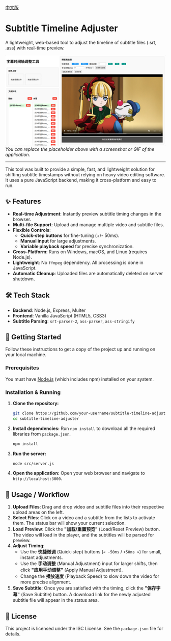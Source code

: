 [中文版](./README.md)

# Subtitle Timeline Adjuster

A lightweight, web-based tool to adjust the timeline of subtitle files (.srt, .ass) with real-time preview.

![Application Screenshot](./assets/应用截图.png)
*You can replace the placeholder above with a screenshot or GIF of the application.* 

---

This tool was built to provide a simple, fast, and lightweight solution for shifting subtitle timestamps without relying on heavy video editing software. It uses a pure JavaScript backend, making it cross-platform and easy to run.

## ✨ Features

- **Real-time Adjustment**: Instantly preview subtitle timing changes in the browser.
- **Multi-file Support**: Upload and manage multiple video and subtitle files.
- **Flexible Controls**:
  - **Quick-step buttons** for fine-tuning (+/- 50ms).
  - **Manual input** for large adjustments.
  - **Variable playback speed** for precise synchronization.
- **Cross-Platform**: Runs on Windows, macOS, and Linux (requires Node.js).
- **Lightweight**: No `ffmpeg` dependency. All processing is done in JavaScript.
- **Automatic Cleanup**: Uploaded files are automatically deleted on server shutdown.

## 🛠️ Tech Stack

- **Backend**: Node.js, Express, Multer
- **Frontend**: Vanilla JavaScript (HTML5, CSS3)
- **Subtitle Parsing**: `srt-parser-2`, `ass-parser`, `ass-stringify`

## 🚀 Getting Started

Follow these instructions to get a copy of the project up and running on your local machine.

### Prerequisites

You must have [Node.js](https://nodejs.org/) (which includes npm) installed on your system.

### Installation & Running

1.  **Clone the repository:**
    ```bash
    git clone https://github.com/your-username/subtitle-timeline-adjuster.git
    cd subtitle-timeline-adjuster
    ```

2.  **Install dependencies:**
    Run `npm install` to download all the required libraries from `package.json`.
    ```bash
    npm install
    ```

3.  **Run the server:**
    ```bash
    node src/server.js
    ```

4.  **Open the application:**
    Open your web browser and navigate to `http://localhost:3000`.

## 📝 Usage / Workflow

1.  **Upload Files**: Drag and drop video and subtitle files into their respective upload areas on the left.
2.  **Select Files**: Click on a video and a subtitle from the lists to activate them. The status bar will show your current selection.
3.  **Load Preview**: Click the **"加载/重置预览"** (Load/Reset Preview) button. The video will load in the player, and the subtitles will be parsed for preview.
4.  **Adjust Timing**:
    -   Use the **快捷微调** (Quick-step) buttons (`« -50ms` / `+50ms »`) for small, instant adjustments.
    -   Use the **手动调整** (Manual Adjustment) input for larger shifts, then click **"应用手动调整"** (Apply Manual Adjustment).
    -   Change the **播放速度** (Playback Speed) to slow down the video for more precise alignment.
5.  **Save Subtitle**: Once you are satisfied with the timing, click the **"保存字幕"** (Save Subtitle) button. A download link for the newly adjusted subtitle file will appear in the status area.

## 📄 License

This project is licensed under the ISC License. See the `package.json` file for details.